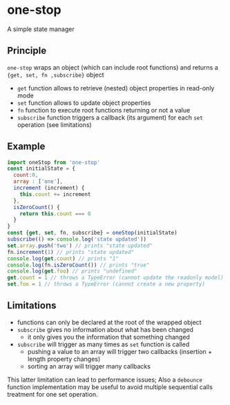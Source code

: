 # one-stop
A simple state manager

## Principle
`one-stop` wraps an object (which can include root functions) and returns a `{get, set, fn ,subscribe}` object
- `get` function allows to retrieve (nested) object properties in read-only mode
- `set` function allows to update object properties
- `fn` function to execute root functions returning or not a value
- `subscribe` function triggers a callback (its argument) for each `set` operation (see limitations)

## Example

```javascript
import oneStop from 'one-stop'
const initialState = {
  count:0,
  array : ['one'],
  increment (increment) {
    this.count += increment
  },
  isZeroCount() {
    return this.count === 0
  }
}
const {get, set, fn, subscribe} = oneStop(initialState)
subscribe(() => console.log('state updated'))
set.array.push('two') // prints "state updated"
fn.increment(1) // prints "state updated"
console.log(get.count) // prints "1"
console.log(fn.isZeroCount()) // prints "true"
console.log(get.foo) // prints "undefined"
get.count = 1 // throws a TypeError (cannot update the readonly model)
set.foo = 1 // throws a TypeError (cannot create a new property)

```

## Limitations
- functions can only be declared at the root of the wrapped object
- `subscribe` gives no information about what has been changed
  - it only gives you the information that something changed
- `subscribe` will trigger as many times as `set` function is called
  - pushing a value to an array will trigger two callbacks (insertion + length property changes)
  - sorting an array will trigger many callbacks

This latter limitation can lead to performance issues; Also a `debounce` function implementation may be useful to avoid multiple sequential calls treatment for one set operation.